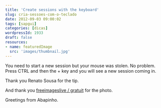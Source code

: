 ```yaml
---
title: 'Create sessions with the keyboard'
slug: cria-sessoes-com-o-teclado
date: 2012-09-03 09:00:02
tags: [sapgui]
categories: [dicas]
wordpressId: 1933
draft: false
resources:
- name: featuredImage
  src: 'images/thumbnail.jpg'
---
```

You need to start a new session but your mouse was stolen. No problem. Press CTRL and then the + key and you will see a new session coming in.

Thank you Renato Sousa for the tip.

And thank you [freeimageslive / gratuit][1] for the photo.

Greetings from Abapinho.

   [1]: http://www.freeimageslive.co.uk/free_stock_image/additionkeyjpg
